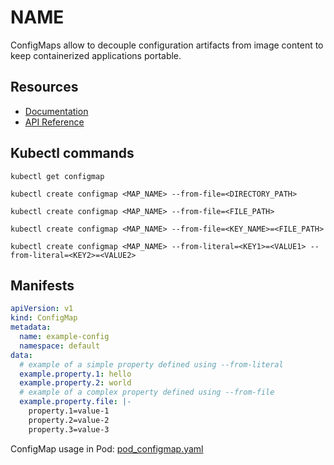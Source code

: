 # NAME

ConfigMaps allow to decouple configuration artifacts from image content to keep containerized applications portable.

## Resources
* [Documentation](https://kubernetes.io/docs/tasks/configure-pod-container/configure-pod-configmap/)
* [API Reference](https://kubernetes.io/docs/reference/generated/kubernetes-api/v1.9/#configmap-v1-core)

## Kubectl commands

`kubectl get configmap`

`kubectl create configmap <MAP_NAME> --from-file=<DIRECTORY_PATH>`

`kubectl create configmap <MAP_NAME> --from-file=<FILE_PATH>`

`kubectl create configmap <MAP_NAME> --from-file=<KEY_NAME>=<FILE_PATH>`

`kubectl create configmap <MAP_NAME> --from-literal=<KEY1>=<VALUE1> --from-literal=<KEY2>=<VALUE2>` 

## Manifests

```yaml
apiVersion: v1
kind: ConfigMap
metadata:
  name: example-config
  namespace: default
data:
  # example of a simple property defined using --from-literal
  example.property.1: hello
  example.property.2: world
  # example of a complex property defined using --from-file
  example.property.file: |-
    property.1=value-1
    property.2=value-2
    property.3=value-3
```

ConfigMap usage in Pod: [pod_configmap.yaml](../pod/pod_configmap.yaml)

